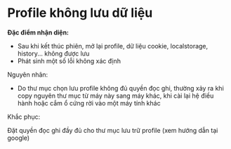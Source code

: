 # Profile không lưu dữ liệu

**Đặc điểm nhận diện:**

* Sau khi kết thúc phiên, mở lại profile, dữ liệu cookie, localstorage, history... không được lưu
* Phát sinh một số lỗi không xác định

Nguyên nhân:

* Do thư mục chọn lưu profile không đủ quyền đọc ghi, thường xảy ra khi copy nguyên thư mục từ máy này sang máy khác, khi cài lại hệ điều hành hoặc cắm ổ cứng rời vào một máy tính khác

Khắc phục:

Đặt quyền đọc ghi đầy đủ cho thư mục lưu trữ profile (xem hướng dẫn tại google)

